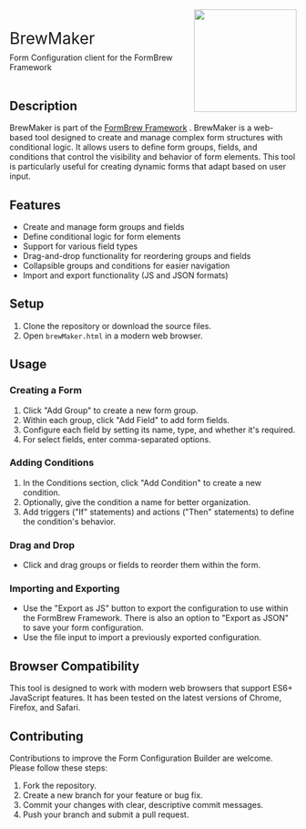 <picture>
    <source media="(prefers-color-scheme: dark)" srcset="https://raw.githubusercontent.com/JoshKoiro/BrewMaker/dev/img/logo-dark.png"> 
    <source media="(prefers-color-scheme: dark)" srcset="https://raw.githubusercontent.com/JoshKoiro/BrewMaker/dev/img/logo-light.png">
    <img src="https://raw.githubusercontent.com/JoshKoiro/BrewMaker/dev/img/logo-dark.png" height="180px" align="right">
</picture>
<br>
<br>
<div align="left" style="font-size: 2em; padding-bottom: 0.3em;">BrewMaker</div>
Form Configuration client for the FormBrew Framework
<br>
<br>

## Description

BrewMaker is part of the [FormBrew Framework](https://github.com/JoshKoiro/FormBrew) . BrewMaker is a web-based tool designed to create and manage complex form structures with conditional logic. It allows users to define form groups, fields, and conditions that control the visibility and behavior of form elements. This tool is particularly useful for creating dynamic forms that adapt based on user input.

## Features

- Create and manage form groups and fields
- Define conditional logic for form elements
- Support for various field types
- Drag-and-drop functionality for reordering groups and fields
- Collapsible groups and conditions for easier navigation
- Import and export functionality (JS and JSON formats)

## Setup

1. Clone the repository or download the source files.
2. Open `brewMaker.html` in a modern web browser.

## Usage

### Creating a Form

1. Click "Add Group" to create a new form group.
2. Within each group, click "Add Field" to add form fields.
3. Configure each field by setting its name, type, and whether it's required.
4. For select fields, enter comma-separated options.

### Adding Conditions

1. In the Conditions section, click "Add Condition" to create a new condition.
2. Optionally, give the condition a name for better organization.
3. Add triggers ("If" statements) and actions ("Then" statements) to define the condition's behavior.

### Drag and Drop

- Click and drag groups or fields to reorder them within the form.

### Importing and Exporting

- Use the "Export as JS" button to export the configuration to use within the FormBrew Framework.  There is also an option to "Export as JSON" to save your form configuration.
- Use the file input to import a previously exported configuration.

## Browser Compatibility

This tool is designed to work with modern web browsers that support ES6+ JavaScript features. It has been tested on the latest versions of Chrome, Firefox, and Safari.

## Contributing

Contributions to improve the Form Configuration Builder are welcome. Please follow these steps:

1. Fork the repository.
2. Create a new branch for your feature or bug fix.
3. Commit your changes with clear, descriptive commit messages.
4. Push your branch and submit a pull request.

<!-- <img src="https://raw.githubusercontent.com/JoshKoiro/BrewMaker/dev/img/logo-dark.png" width="40%" align="right">
<img src="https://raw.githubusercontent.com/JoshKoiro/BrewMaker/dev/img/logo-light.png" width="40%" align="right"> -->
